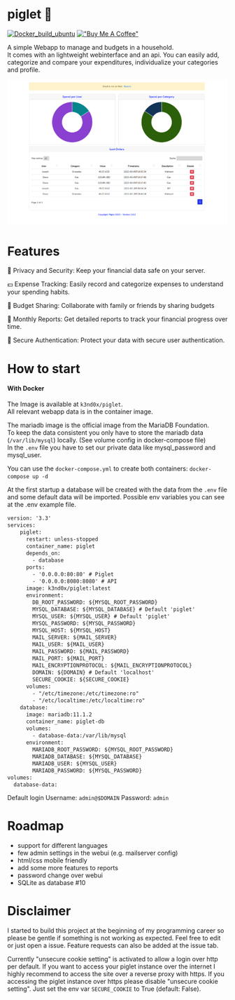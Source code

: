 # piglet :pig:
[![Docker_build_ubuntu](https://github.com/k3nd0x/piglet/actions/workflows/docker-build_push.yml/badge.svg)](https://github.com/k3nd0x/piglet/actions/workflows/docker-build_push.yml)
[!["Buy Me A Coffee"](https://www.buymeacoffee.com/assets/img/custom_images/orange_img.png)](https://www.buymeacoffee.com/k3nd0x)

A simple Webapp to manage and budgets in a household. \
It comes with an lightweight webinterface and an api.
You can easily add, categorize and compare your expenditures, individualize your categories and profile. 

![Dashboard](DOCS/piglet_dashboard.PNG)

# Features
📌 Privacy and Security: Keep your financial data safe on your server.

💵 Expense Tracking: Easily record and categorize expenses to understand your spending habits.

🔄 Budget Sharing: Collaborate with family or friends by sharing budgets

📅 Monthly Reports: Get detailed reports to track your financial progress over time.

🔐 Secure Authentication: Protect your data with secure user authentication.

# How to start
#### With Docker
The Image is available at `k3nd0x/piglet`. \
All relevant webapp data is in the container image.

The mariadb image is the official image from the MariaDB Foundation. \
To keep the data consistent you only have to store the mariadb data (`/var/lib/mysql`) locally. (See volume config in docker-compose file) \
In the `.env` file you have to set our private data like mysql_password and mysql_user. 

You can use the `docker-compose.yml` to create both containers: `docker-compose up -d`

At the first startup a database will be created with the data from the `.env` file and some default data will be imported.
Possible env variables you can see at the .env example file.
```
version: '3.3'
services:
    piglet:
      restart: unless-stopped
      container_name: piglet
      depends_on:
        - database
      ports:
        - '0.0.0.0:80:80' # Piglet
        - '0.0.0.0:8080:8080' # API
      image: k3nd0x/piglet:latest
      environment:
        DB_ROOT_PASSWORD: ${MYSQL_ROOT_PASSWORD}
        MYSQL_DATABASE: ${MYSQL_DATABASE} # Default 'piglet'
        MYSQL_USER: ${MYSQL_USER} # Default 'piglet'
        MYSQL_PASSWORD: ${MYSQL_PASSWORD}
        MYSQL_HOST: ${MYSQL_HOST}
        MAIL_SERVER: ${MAIL_SERVER}
        MAIL_USER: ${MAIL_USER}
        MAIL_PASSWORD: ${MAIL_PASSWORD}
        MAIL_PORT: ${MAIL_PORT}
        MAIL_ENCRYPTIONPROTOCOL: ${MAIL_ENCRYPTIONPROTOCOL}
        DOMAIN: ${DOMAIN} # Default 'localhost'
        SECURE_COOKIE: ${SECURE_COOKIE}
      volumes:
        - "/etc/timezone:/etc/timezone:ro"
        - "/etc/localtime:/etc/localtime:ro"
    database:
      image: mariadb:11.1.2
      container_name: piglet-db
      volumes:
        - database-data:/var/lib/mysql
      environment:
        MARIADB_ROOT_PASSWORD: ${MYSQL_ROOT_PASSWORD}
        MARIADB_DATABASE: ${MYSQL_DATABASE}
        MARIADB_USER: ${MYSQL_USER}
        MARIADB_PASSWORD: ${MYSQL_PASSWORD}
volumes:
  database-data:
```

Default login 
Username: `admin@$DOMAIN`
Password: `admin`

# Roadmap
- support for different languages
- few admin settings in the webui (e.g. mailserver config)
- html/css mobile friendly
- add some more features to reports
- password change over webui
- SQLite as database #10

# Disclaimer

I started to build this project at the beginning of my programming career so please be gentle if something is not working as expected.
Feel free to edit or just open a issue. Feature requests can also be added at the issue tab.

Currently "unsecure cookie setting" is activated to allow a login over http per default.
If you want to access your piglet instance over the internet I highly recommend to access the site over a reverse proxy with https.
If you accessing the piglet instance over https please disable "unsecure cookie setting". Just set the env var `SECURE_COOKIE` to True (default: False).


